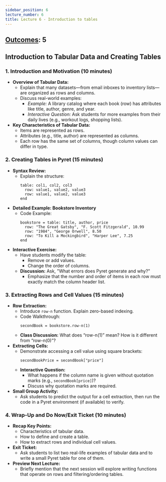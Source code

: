 ```yaml
---
sidebar_position: 6
lecture_number: 6
title: Lecture 6 - Introduction to tables
---
```


## [Outcomes](@/home/outcomes.md): 5

## Introduction to Tabular Data and Creating Tables

### 1. Introduction and Motivation (10 minutes)
- **Overview of Tabular Data:**  
  - Explain that many datasets—from email inboxes to inventory lists—are organized as rows and columns.
  - Discuss real-world examples:
    - *Example:* A library catalog where each book (row) has attributes like title, author, genre, and year.
    - *Interactive Question:* Ask students for more examples from their daily lives (e.g., workout logs, shopping lists).
- **Key Characteristics of Tabular Data:**  
  - Items are represented as rows.
  - Attributes (e.g., title, author) are represented as columns.
  - Each row has the same set of columns, though column values can differ in type.

### 2. Creating Tables in Pyret (15 minutes)
- **Syntax Review:**  
  - Explain the structure:  
    ```pyret
    table: col1, col2, col3
      row: value1, value2, value3
      row: value1, value2, value3
    end
    ```
- **Detailed Example: Bookstore Inventory**
  - Code Example:
    ```pyret
    bookstore = table: title, author, price
      row: "The Great Gatsby", "F. Scott Fitzgerald", 10.99
      row: "1984", "George Orwell", 8.50
      row: "To Kill a Mockingbird", "Harper Lee", 7.25
    end
    ```
- **Interactive Exercise:**  
  - Have students modify the table:
    - Remove or add values.
    - Change the order of columns.
  - **Discussion:** Ask, "What errors does Pyret generate and why?"  
    - Emphasize that the number and order of items in each row must exactly match the column header list.

### 3. Extracting Rows and Cell Values (15 minutes)
- **Row Extraction:**  
  - Introduce `row-n` function. Explain zero-based indexing.
  - Code Walkthrough:
    ```pyret
    secondBook = bookstore.row-n(1)
    ```
  - **Class Discussion:** What does “row-n(1)” mean? How is it different from “row-n(0)”?
- **Extracting Cells:**  
  - Demonstrate accessing a cell value using square brackets:
    ```pyret
    secondBookPrice = secondBook["price"]
    ```
  - **Interactive Question:**  
    - What happens if the column name is given without quotation marks (e.g., `secondBook[price]`)?  
    - Discuss why quotation marks are required.
- **Small Group Activity:**  
  - Ask students to predict the output for a cell extraction, then run the code in a Pyret environment (if available) to verify.

### 4. Wrap-Up and Do Now/Exit Ticket (10 minutes)
- **Recap Key Points:**  
  - Characteristics of tabular data.
  - How to define and create a table.
  - How to extract rows and individual cell values.
- **Exit Ticket:**  
  - Ask students to list two real-life examples of tabular data and to write a small Pyret table for one of them.
- **Preview Next Lecture:**  
  - Briefly mention that the next session will explore writing functions that operate on rows and filtering/ordering tables.


